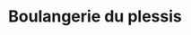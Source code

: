 ---
title: "Boulangerie du plessis"
url: /le-plessis-trevise/boulangerie-du-plessis/
shop: boulangerie
---